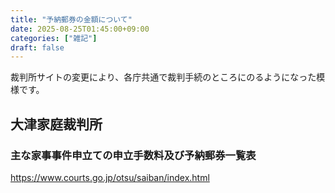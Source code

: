 ```yaml
---
title: "予納郵券の金額について"
date: 2025-08-25T01:45:00+09:00
categories: ["雑記"]
draft: false
---
```


裁判所サイトの変更により、各庁共通で裁判手続のところにのるようになった模様です。

## 大津家庭裁判所

### 主な家事事件申立ての申立手数料及び予納郵券一覧表

https://www.courts.go.jp/otsu/saiban/index.html
